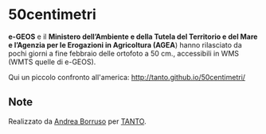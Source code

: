 50centimetri
============
**e-GEOS** e il **Ministero dell’Ambiente e della Tutela del Territorio e del Mare e l’Agenzia per le Erogazioni in Agricoltura (AGEA**) hanno rilasciato da pochi giorni a fine febbraio delle ortofoto a 50 cm., accessibili in WMS (WMTS quelle di e-GEOS). 

Qui un piccolo confronto all'america: http://tanto.github.io/50centimetri/

##  Note
Realizzato da [Andrea Borruso](https://twitter.com/aborruso) per [TANTO](http://blog.spaziogis.it/).